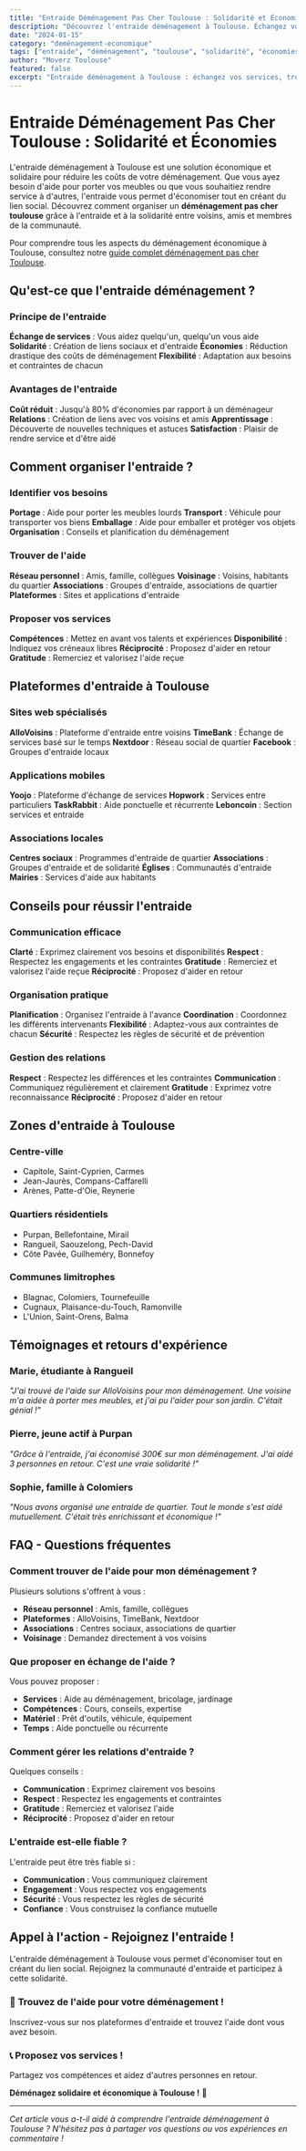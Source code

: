 ```yaml
---
title: "Entraide Déménagement Pas Cher Toulouse : Solidarité et Économies"
description: "Découvrez l'entraide déménagement à Toulouse. Échangez vos services, trouvez de l'aide, économisez ensemble. Solidarité et économies pour tous."
date: "2024-01-15"
category: "deménagement-economique"
tags: ["entraide", "déménagement", "toulouse", "solidarité", "économies"]
author: "Moverz Toulouse"
featured: false
excerpt: "Entraide déménagement à Toulouse : échangez vos services, trouvez de l'aide, économisez ensemble. Solidarité et économies pour tous vos déménagements."
---
```


# Entraide Déménagement Pas Cher Toulouse : Solidarité et Économies

L'entraide déménagement à Toulouse est une solution économique et solidaire pour réduire les coûts de votre déménagement. Que vous ayez besoin d'aide pour porter vos meubles ou que vous souhaitiez rendre service à d'autres, l'entraide vous permet d'économiser tout en créant du lien social. Découvrez comment organiser un **déménagement pas cher toulouse** grâce à l'entraide et à la solidarité entre voisins, amis et membres de la communauté.

Pour comprendre tous les aspects du déménagement économique à Toulouse, consultez notre [guide complet déménagement pas cher Toulouse](/blog/pas-cher/demenagement-pas-cher-toulouse).

## Qu'est-ce que l'entraide déménagement ?

### Principe de l'entraide

**Échange de services** : Vous aidez quelqu'un, quelqu'un vous aide
**Solidarité** : Création de liens sociaux et d'entraide
**Économies** : Réduction drastique des coûts de déménagement
**Flexibilité** : Adaptation aux besoins et contraintes de chacun

### Avantages de l'entraide

**Coût réduit** : Jusqu'à 80% d'économies par rapport à un déménageur
**Relations** : Création de liens avec vos voisins et amis
**Apprentissage** : Découverte de nouvelles techniques et astuces
**Satisfaction** : Plaisir de rendre service et d'être aidé

## Comment organiser l'entraide ?

### Identifier vos besoins

**Portage** : Aide pour porter les meubles lourds
**Transport** : Véhicule pour transporter vos biens
**Emballage** : Aide pour emballer et protéger vos objets
**Organisation** : Conseils et planification du déménagement

### Trouver de l'aide

**Réseau personnel** : Amis, famille, collègues
**Voisinage** : Voisins, habitants du quartier
**Associations** : Groupes d'entraide, associations de quartier
**Plateformes** : Sites et applications d'entraide

### Proposer vos services

**Compétences** : Mettez en avant vos talents et expériences
**Disponibilité** : Indiquez vos créneaux libres
**Réciprocité** : Proposez d'aider en retour
**Gratitude** : Remerciez et valorisez l'aide reçue

## Plateformes d'entraide à Toulouse

### Sites web spécialisés

**AlloVoisins** : Plateforme d'entraide entre voisins
**TimeBank** : Échange de services basé sur le temps
**Nextdoor** : Réseau social de quartier
**Facebook** : Groupes d'entraide locaux

### Applications mobiles

**Yoojo** : Plateforme d'échange de services
**Hopwork** : Services entre particuliers
**TaskRabbit** : Aide ponctuelle et récurrente
**Leboncoin** : Section services et entraide

### Associations locales

**Centres sociaux** : Programmes d'entraide de quartier
**Associations** : Groupes d'entraide et de solidarité
**Églises** : Communautés d'entraide
**Mairies** : Services d'aide aux habitants

## Conseils pour réussir l'entraide

### Communication efficace

**Clarté** : Exprimez clairement vos besoins et disponibilités
**Respect** : Respectez les engagements et les contraintes
**Gratitude** : Remerciez et valorisez l'aide reçue
**Réciprocité** : Proposez d'aider en retour

### Organisation pratique

**Planification** : Organisez l'entraide à l'avance
**Coordination** : Coordonnez les différents intervenants
**Flexibilité** : Adaptez-vous aux contraintes de chacun
**Sécurité** : Respectez les règles de sécurité et de prévention

### Gestion des relations

**Respect** : Respectez les différences et les contraintes
**Communication** : Communiquez régulièrement et clairement
**Gratitude** : Exprimez votre reconnaissance
**Réciprocité** : Proposez d'aider en retour

## Zones d'entraide à Toulouse

### Centre-ville
- Capitole, Saint-Cyprien, Carmes
- Jean-Jaurès, Compans-Caffarelli
- Arènes, Patte-d'Oie, Reynerie

### Quartiers résidentiels
- Purpan, Bellefontaine, Mirail
- Rangueil, Saouzelong, Pech-David
- Côte Pavée, Guilheméry, Bonnefoy

### Communes limitrophes
- Blagnac, Colomiers, Tournefeuille
- Cugnaux, Plaisance-du-Touch, Ramonville
- L'Union, Saint-Orens, Balma

## Témoignages et retours d'expérience

### Marie, étudiante à Rangueil
*"J'ai trouvé de l'aide sur AlloVoisins pour mon déménagement. Une voisine m'a aidée à porter mes meubles, et j'ai pu l'aider pour son jardin. C'était génial !"*

### Pierre, jeune actif à Purpan
*"Grâce à l'entraide, j'ai économisé 300€ sur mon déménagement. J'ai aidé 3 personnes en retour. C'est une vraie solidarité !"*

### Sophie, famille à Colomiers
*"Nous avons organisé une entraide de quartier. Tout le monde s'est aidé mutuellement. C'était très enrichissant et économique !"*

## FAQ - Questions fréquentes

### Comment trouver de l'aide pour mon déménagement ?

Plusieurs solutions s'offrent à vous :
- **Réseau personnel** : Amis, famille, collègues
- **Plateformes** : AlloVoisins, TimeBank, Nextdoor
- **Associations** : Centres sociaux, associations de quartier
- **Voisinage** : Demandez directement à vos voisins

### Que proposer en échange de l'aide ?

Vous pouvez proposer :
- **Services** : Aide au déménagement, bricolage, jardinage
- **Compétences** : Cours, conseils, expertise
- **Matériel** : Prêt d'outils, véhicule, équipement
- **Temps** : Aide ponctuelle ou récurrente

### Comment gérer les relations d'entraide ?

Quelques conseils :
- **Communication** : Exprimez clairement vos besoins
- **Respect** : Respectez les engagements et contraintes
- **Gratitude** : Remerciez et valorisez l'aide
- **Réciprocité** : Proposez d'aider en retour

### L'entraide est-elle fiable ?

L'entraide peut être très fiable si :
- **Communication** : Vous communiquez clairement
- **Engagement** : Vous respectez vos engagements
- **Sécurité** : Vous respectez les règles de sécurité
- **Confiance** : Vous construisez la confiance mutuelle

## Appel à l'action - Rejoignez l'entraide !

L'entraide déménagement à Toulouse vous permet d'économiser tout en créant du lien social. Rejoignez la communauté d'entraide et participez à cette solidarité.

### 🤝 **Trouvez de l'aide pour votre déménagement !**

Inscrivez-vous sur nos plateformes d'entraide et trouvez l'aide dont vous avez besoin.

### 📞 **Proposez vos services !**

Partagez vos compétences et aidez d'autres personnes en retour.

**Déménagez solidaire et économique à Toulouse !** 🚚

---

*Cet article vous a-t-il aidé à comprendre l'entraide déménagement à Toulouse ? N'hésitez pas à partager vos questions ou vos expériences en commentaire !*

